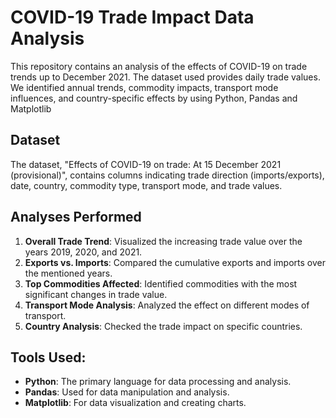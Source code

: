 # COVID-19 Trade Impact Data Analysis
This repository contains an analysis of the effects of COVID-19 on trade trends up to December 2021. The dataset used provides daily trade values. We identified annual trends, commodity impacts, transport mode influences, and country-specific effects by using Python, Pandas and Matplotlib

## Dataset

The dataset, "Effects of COVID-19 on trade: At 15 December 2021 (provisional)", contains columns indicating trade direction (imports/exports), date, country, commodity type, transport mode, and trade values.

## Analyses Performed

1. **Overall Trade Trend**: Visualized the increasing trade value over the years 2019, 2020, and 2021.
2. **Exports vs. Imports**: Compared the cumulative exports and imports over the mentioned years.
3. **Top Commodities Affected**: Identified commodities with the most significant changes in trade value.
4. **Transport Mode Analysis**: Analyzed the effect on different modes of transport.
5. **Country Analysis**: Checked the trade impact on specific countries.

## Tools Used:

- **Python**: The primary language for data processing and analysis.
- **Pandas**: Used for data manipulation and analysis.
- **Matplotlib**: For data visualization and creating charts.


